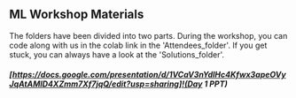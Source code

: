 ## ML Workshop Materials
The folders have been divided into two parts. During the workshop, you can code along with us in the colab link in the 'Attendees_folder'. If you get stuck, you can always have a look at the 'Solutions_folder'.

##### [https://docs.google.com/presentation/d/1VCaV3nYdlHc4Kfwx3apeOVyJqAtAMlD4XZmm7Xf7jqQ/edit?usp=sharing]!(Day 1 PPT)
